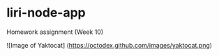 # liri-node-app
Homework assignment (Week 10)

![Image of Yaktocat]
(https://octodex.github.com/images/yaktocat.png)
